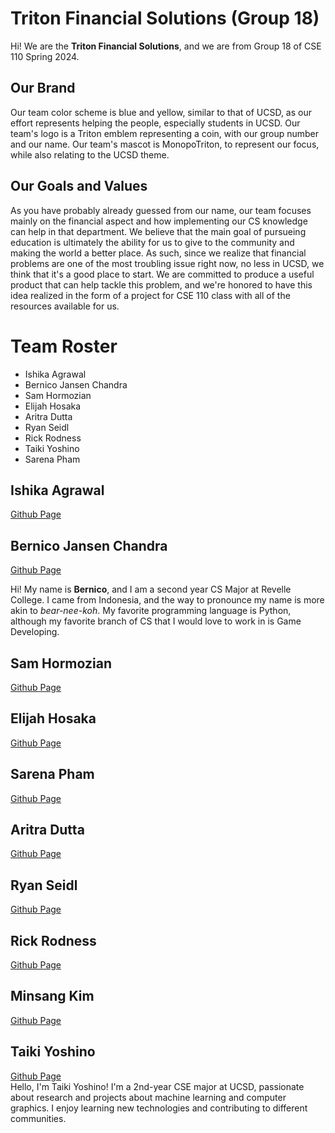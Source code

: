 # Triton Financial Solutions (Group 18)
Hi! We are the **Triton Financial Solutions**, and we are from Group 18 of CSE 110 Spring 2024.

## Our Brand
Our team color scheme is blue and yellow, similar to that of UCSD, as our effort represents helping the people, especially students in UCSD.
Our team's logo is a Triton emblem representing a coin, with our group number and our name.
Our team's mascot is MonopoTriton, to represent our focus, while also relating to the UCSD theme.

## Our Goals and Values
As you have probably already guessed from our name, our team focuses mainly on the financial aspect and how implementing our CS knowledge can help in that department. We believe that the main goal of pursueing education is ultimately the ability for us to give to the community and making the world a better place. As such, since we realize that financial problems are one of the most troubling issue right now, no less in UCSD, we think that it's a good place to start. We are committed to produce a useful product that can help tackle this problem, and we're honored to have this idea realized in the form of a project for CSE 110 class with all of the resources available for us.

# Team Roster
- Ishika Agrawal
- Bernico Jansen Chandra
- Sam Hormozian
- Elijah Hosaka
- Aritra Dutta
- Ryan Seidl
- Rick Rodness
- Taiki Yoshino
- Sarena Pham

## Ishika Agrawal
[Github Page](https://github.com/ishikaa2504/cse110/)

## Bernico Jansen Chandra
[Github Page](https://github.com/BernicoJC)

Hi! My name is **Bernico**, and I am a second year CS Major at Revelle College. I came from Indonesia, and the way to pronounce my name is more akin to _bear-nee-koh_. My favorite programming language is Python, although my favorite branch of CS that I would love to work in is Game Developing.


## Sam Hormozian
[Github Page](https://samhormozian1.github.io/CSE110GithubPagesProject/)

## Elijah Hosaka
[Github Page](https://elijah-hosaka.github.io/cse110-lab-1/)

## Sarena Pham
[Github Page](https://sarenap.github.io/Lab2_Starter/)

## Aritra Dutta
[Github Page](https://ar-dutta2026.github.io/Lab1/)

## Ryan Seidl
[Github Page](https://rseidl25.github.io/cse110-lab-1/)

## Rick Rodness
[Github Page](https://github.com/rickrodness/CSE-110-Lab-1)

## Minsang Kim
[Github Page](https://github.com/minsang011/cse110_lab1)

## Taiki Yoshino 
[Github Page](https://taiki-yoshino.github.io/cse110-lab1/)  
Hello, I'm Taiki Yoshino! I'm a 2nd-year CSE major at UCSD, passionate about research and projects about machine learning and computer graphics. I enjoy learning new technologies and contributing to different communities.

